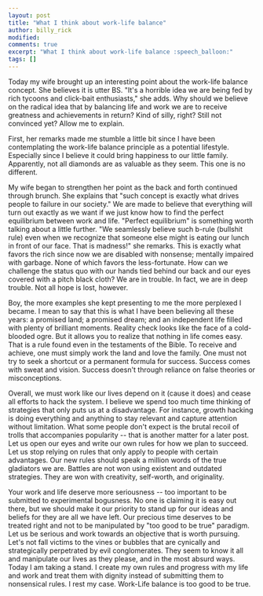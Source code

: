 ```yaml
---
layout: post
title: "What I think about work-life balance"
author: billy_rick
modified:
comments: true
excerpt: "What I think about work-life balance :speech_balloon:"
tags: []
---
```


Today my wife brought up an interesting point about the work-life balance concept. She believes it is utter BS. "It's a horrible idea we are being fed by rich tycoons and click-bait enthusiasts," she adds. Why should we believe on the radical idea that by balancing life and work we are to receive greatness and achievements in return? Kind of silly, right? Still not convinced yet? Allow me to explain. 
 
First, her remarks made me stumble a little bit since I have been contemplating the work-life balance principle as a potential lifestyle. Especially since I believe it could bring happiness to our little family. Apparently, not all diamonds are as valuable as they seem. This one is no different.
 
My wife began to strengthen her point as the back and forth continued through brunch. She explains that "such concept is exactly what drives people to failure in our society." We are made to believe that everything will turn out exactly as we want if we just know how to find the perfect equilibrium between work and life. "Perfect equilibrium" is something worth talking about a little further. "We seamlessly believe such b-rule (bullshit rule) even when we recognize that someone else might is eating our lunch in front of our face. That is madness!" she remarks. This is exactly what favors the rich since now we are disabled with nonsense; mentally impaired with garbage. None of which favors the less-fortunate. How can we challenge the status quo with our hands tied behind our back and our eyes covered with a pitch black cloth? We are in trouble. In fact, we are in deep trouble. Not all hope is lost, however.
 
Boy, the more examples she kept presenting to me the more perplexed I became. I mean to say that this is what I have been believing all these years: a promised land; a promised dream; and an independent life filled with plenty of brilliant moments. Reality check looks like the face of a cold-blooded ogre. But it allows you to realize that nothing in life comes easy. That is a rule found even in the testaments of the Bible. To receive and achieve, one must simply work the land and love the family. One must not try to seek a shortcut or a permanent formula for success. Success comes with sweat and vision. Success doesn't through reliance on false theories or misconceptions. 
 
Overall, we must work like our lives depend on it (cause it does) and cease all efforts to hack the system. I believe we spend too much time thinking of strategies that only puts us at a disadvantage. For instance, growth hacking is doing everything and anything to stay relevant and capture attention without limitation. What some people don't expect is the brutal recoil of trolls that accompanies popularity -- that is another matter for a later post. Let us open our eyes and write our own rules for how we plan to succeed. Let us stop relying on rules that only apply to people with certain advantages. Our new rules should speak a million words of the true gladiators we are. Battles are not won using existent and outdated strategies. They are won with creativity, self-worth, and originality.
 
Your work and life deserve more seriousness -- too important to be submitted to experimental bogusness. No one is claiming it is easy out there, but we should make it our priority to stand up for our ideas and beliefs for they are all we have left. Our precious time deserves to be treated right and not to be manipulated by "too good to be true" paradigm. Let us be serious and work towards an objective that is worth pursuing. Let's not fall victims to the vines or bubbles that are cynically and strategically perpetrated by evil conglomerates. They seem to know it all and manipulate our lives as they please, and in the most absurd ways. Today I am taking a stand. I create my own rules and progress with my life and work and treat them with dignity instead of submitting them to nonsensical rules. I rest my case. Work-Life balance is too good to be true.